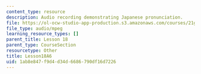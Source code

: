 ```yaml
---
content_type: resource
description: Audio recording demonstrating Japanese pronunciation.
file: https://ol-ocw-studio-app-production.s3.amazonaws.com/courses/21g-504-japanese-iv-spring-2009/1ab8e847f9d4d34d6686790df16d7226_Lesson18A6.mp3
file_type: audio/mpeg
learning_resource_types: []
parent_title: Lesson 18
parent_type: CourseSection
resourcetype: Other
title: Lesson18A6
uid: 1ab8e847-f9d4-d34d-6686-790df16d7226
---
```

